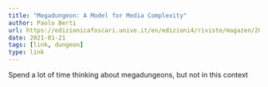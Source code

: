 ```yaml
---
title: "Megadungeon: A Model for Media Complexity"
author: Paolo Berti
url: https://edizionicafoscari.unive.it/en/edizioni4/riviste/magazen/2023/2/megadungeon-a-model-for-media-complexity/
date: 2021-01-21
tags: [link, dungeon]
type: link
---
```


Spend a lot of time thinking about megadungeons, but not in this context
